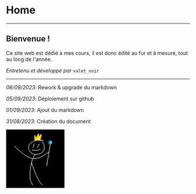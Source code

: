 # Home
---
## Bienvenue !
Ce site web est dédié à mes cours, il est donc édité au fur et à mesure, tout au long de l'année.

*Entretenu et développé par*
`valet_noir`

---

*06/09/2023*: Rework & upgrade du markdown

*05/09/2023*: Déploiement sur github

*01/09/2023*: Ajout du markdown

*31/08/2023*: Création du document

![Image](assets/b9ef78d94789fe3b1fcccb6b15e0e236.png)